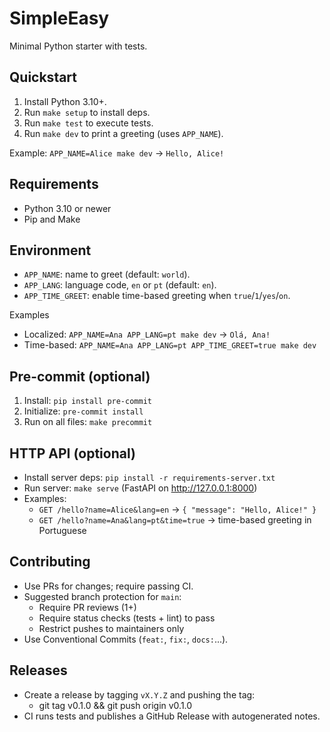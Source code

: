 # SimpleEasy

Minimal Python starter with tests.

## Quickstart
1. Install Python 3.10+.
2. Run `make setup` to install deps.
3. Run `make test` to execute tests.
4. Run `make dev` to print a greeting (uses `APP_NAME`).

Example: `APP_NAME=Alice make dev` → `Hello, Alice!`

## Requirements
- Python 3.10 or newer
- Pip and Make

## Environment
- `APP_NAME`: name to greet (default: `world`).
- `APP_LANG`: language code, `en` or `pt` (default: `en`).
- `APP_TIME_GREET`: enable time-based greeting when `true`/`1`/`yes`/`on`.

Examples
- Localized: `APP_NAME=Ana APP_LANG=pt make dev` → `Olá, Ana!`
- Time-based: `APP_NAME=Ana APP_LANG=pt APP_TIME_GREET=true make dev`

## Pre-commit (optional)
1. Install: `pip install pre-commit`
2. Initialize: `pre-commit install`
3. Run on all files: `make precommit`

## HTTP API (optional)
- Install server deps: `pip install -r requirements-server.txt`
- Run server: `make serve` (FastAPI on http://127.0.0.1:8000)
- Examples:
  - `GET /hello?name=Alice&lang=en` → `{ "message": "Hello, Alice!" }`
  - `GET /hello?name=Ana&lang=pt&time=true` → time-based greeting in Portuguese

## Contributing
- Use PRs for changes; require passing CI.
- Suggested branch protection for `main`:
  - Require PR reviews (1+)
  - Require status checks (tests + lint) to pass
  - Restrict pushes to maintainers only
- Use Conventional Commits (`feat:`, `fix:`, `docs:`...).

## Releases
- Create a release by tagging `vX.Y.Z` and pushing the tag:
  - git tag v0.1.0 && git push origin v0.1.0
- CI runs tests and publishes a GitHub Release with autogenerated notes.
